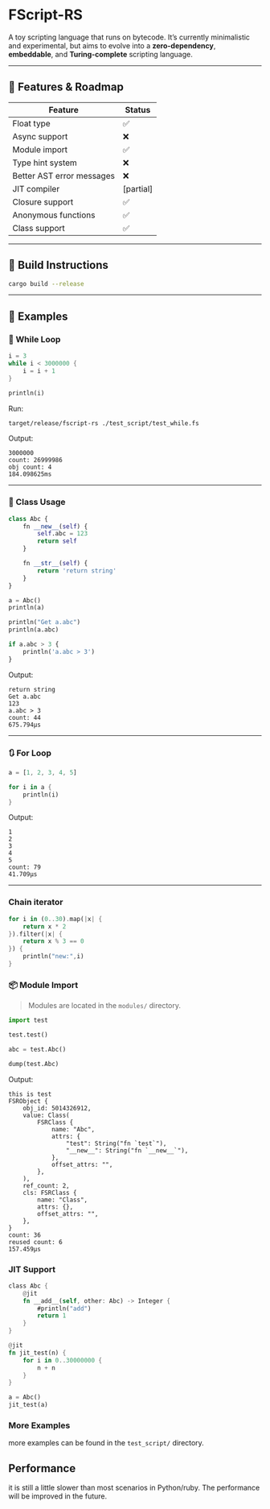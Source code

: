 

# FScript-RS

A toy scripting language that runs on bytecode. It’s currently minimalistic and experimental, but aims to evolve into a **zero-dependency**, **embeddable**, and **Turing-complete** scripting language.

---

## 🚀 Features & Roadmap

| Feature                   | Status |
| ------------------------- | ------ |
| Float type                | ✅      |
| Async support             | ❌      |
| Module import             | ✅      |
| Type hint system          | ❌      |
| Better AST error messages | ❌      |
| JIT compiler              | [partial]|
| Closure support           | ✅      |
| Anonymous functions       | ✅      |
| Class support             | ✅      |

---

## 🔧 Build Instructions

```bash
cargo build --release
```

---

## 🧪 Examples

### 🔁 While Loop

```rust
i = 3
while i < 3000000 {
    i = i + 1
}

println(i)
```

Run:

```bash
target/release/fscript-rs ./test_script/test_while.fs
```

Output:

```
3000000
count: 26999986
obj count: 4
184.098625ms
```

---

### 🧱 Class Usage

```python
class Abc {
    fn __new__(self) {
        self.abc = 123
        return self
    }

    fn __str__(self) {
        return 'return string'
    }
}

a = Abc()
println(a)

println("Get a.abc")
println(a.abc)

if a.abc > 3 {
    println('a.abc > 3')
}
```

Output:

```
return string
Get a.abc
123
a.abc > 3
count: 44
675.794µs
```

---

### 🔃 For Loop

```rust
a = [1, 2, 3, 4, 5]

for i in a {
    println(i)
}
```

Output:

```
1
2
3
4
5
count: 79
41.709µs
```

---

### Chain iterator

```rust
for i in (0..30).map(|x| {
    return x * 2
}).filter(|x| {
    return x % 3 == 0
}) {
    println("new:",i)
}
```

### 📦 Module Import

> Modules are located in the `modules/` directory.

```python
import test

test.test()

abc = test.Abc()

dump(test.Abc)
```

Output:

```
this is test
FSRObject {
    obj_id: 5014326912,
    value: Class(
        FSRClass {
            name: "Abc",
            attrs: {
                "test": String("fn `test`"),
                "__new__": String("fn `__new__`"),
            },
            offset_attrs: "",
        },
    ),
    ref_count: 2,
    cls: FSRClass {
        name: "Class",
        attrs: {},
        offset_attrs: "",
    },
}
count: 36
reused count: 6
157.459µs
```

### JIT Support
```rust
class Abc {
    @jit
    fn __add__(self, other: Abc) -> Integer {
        #println("add")
        return 1
    }
}

@jit
fn jit_test(n) {
    for i in 0..30000000 {
        n + n
    }
}

a = Abc()
jit_test(a)
```

### More Examples
more examples can be found in the `test_script/` directory.


## Performance
it is still a little slower than most scenarios in Python/ruby. The performance will be improved in the future.